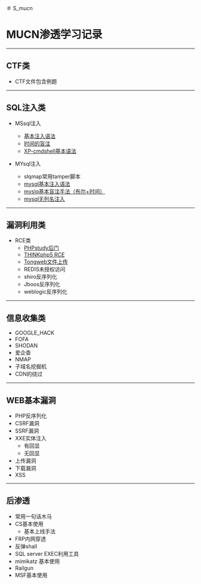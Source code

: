 ＃ S_mucn
# MUCN渗透学习记录

--------------------

## CTF类
+ CTF文件包含例题

--------------------

## SQL注入类

+ MSsql注入
   + [基本注入语法](https://github.com/mulcl/S_mucn/blob/main/SQL_injection/mssql.md)
   + [时间的盲注](https://github.com/mulcl/S_mucn/blob/main/SQL_injection/mssql_time.md)
   + [XP-cmdshell基本语法](https://github.com/mulcl/S_mucn/blob/main/SQL_injection/xp_cmdshell.md)
   
+ MYsql注入
   + slqmap常用tamper脚本
   + [mysql基本注入语法](https://github.com/mulcl/S_mucn/blob/main/SQL_injection/MYSQL.md)
   + [myslq基本盲注手法（布尔+时间）](https://github.com/mulcl/S_mucn/blob/main/SQL_injection/MYSQL%E7%9B%B2%E6%B3%A8.md)
   + [mysql无列名注入](https://github.com/mulcl/S_mucn/blob/main/SQL_injection/%E6%97%A0%E5%88%97%E5%90%8D%E6%B3%A8%E5%85%A5.md)
   
--------------------

## 漏洞利用类

+ RCE类
   + [PHPstudy后门](https://github.com/mulcl/S_mucn/blob/main/RCE/phpstudy.md)
   + [THINKphp5 RCE](https://github.com/mulcl/S_mucn/blob/main/RCE/Thinkphp5_RCE.md)
   + [Tongweb文件上传](https://github.com/mulcl/S_mucn/blob/main/RCE/Tongweb.md)
   + REDIS未授权访问
   + shiro反序列化
   + Jboos反序列化
   + weblogic反序列化

--------------------

## 信息收集类
+ GOOGLE_HACK
+ FOFA
+ SHODAN
+ 爱企查
+ NMAP
+ 子域名挖掘机
+ CDN的绕过

--------------------

## WEB基本漏洞

+ PHP反序列化
+ CSRF漏洞
+ SSRF漏洞
+ XXE实体注入
   + 有回显
   + 无回显
+ 上传漏洞
+ 下载漏洞
+ XSS

--------------------

## 后渗透

+ 常用一句话木马
+ CS基本使用
   + 基本上线手法
+ FRP内网穿透
+ 反弹shall
+ SQL server EXEC利用工具
+ mimikatz 基本使用
+ Railgun
+ MSF基本使用
